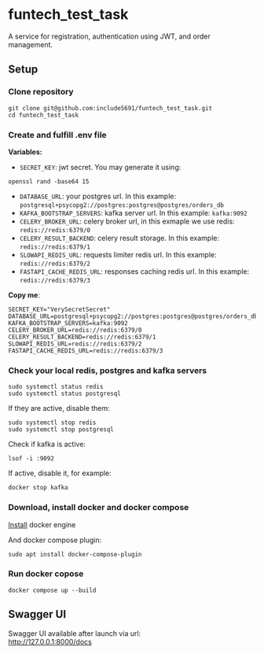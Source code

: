 # funtech_test_task
A service for registration, authentication using JWT, and order management.

## Setup

### Clone repository
```shell
git clone git@github.com:include5691/funtech_test_task.git
cd funtech_test_task
```

### Create and fulfill .env file

**Variables:**
- `SECRET_KEY`: jwt secret. You may generate it using:
```shell
openssl rand -base64 15
```
- `DATABASE_URL`: your postgres url. In this example: `postgresql+psycopg2://postgres:postgres@postgres/orders_db`
- `KAFKA_BOOTSTRAP_SERVERS`: kafka server url. In this example: `kafka:9092`
- `CELERY_BROKER_URL`: celery broker url, in this exmaple we use redis: `redis://redis:6379/0`
- `CELERY_RESULT_BACKEND`: celery result storage. In this example: `redis://redis:6379/1`
- `SLOWAPI_REDIS_URL`: requests limiter redis url. In this example: `redis://redis:6379/2`
- `FASTAPI_CACHE_REDIS_URL`: responses caching redis url. In this example: `redis://redis:6379/3`

**Copy me**:
```
SECRET_KEY="VerySecretSecret"
DATABASE_URL=postgresql+psycopg2://postgres:postgres@postgres/orders_db
KAFKA_BOOTSTRAP_SERVERS=kafka:9092
CELERY_BROKER_URL=redis://redis:6379/0
CELERY_RESULT_BACKEND=redis://redis:6379/1
SLOWAPI_REDIS_URL=redis://redis:6379/2
FASTAPI_CACHE_REDIS_URL=redis://redis:6379/3
```

### Check your local redis, postgres and kafka servers
```shell
sudo systemctl status redis
sudo systemctl status postgresql
```
If they are active, disable them:
```shell
sudo systemctl stop redis
sudo systemctl stop postgresql
```
Check if kafka is active:
```shell
lsof -i :9092
```
If active, disable it, for example:
```shell
docker stop kafka
```

### Download, install docker and docker compose
[Install](https://docs.docker.com/engine/install/) docker engine

And docker compose plugin:
```shell
sudo apt install docker-compose-plugin
```

### Run docker copose
```shell
docker compose up --build
```

## Swagger UI
Swagger UI available after launch via url:  
http://127.0.0.1:8000/docs  